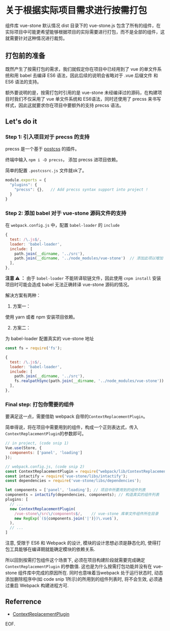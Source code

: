 # 关于根据实际项目需求进行按需打包

组件库 vue-stone 默认情况 dist 目录下的 vue-stone.js 包含了所有的组件，在实际项目中可能更希望能够根据项目的实际需要进行打包，而不是全部的组件，这就需要针对这种情况进行裁剪。

## 打包前的准备

既然产生了按需打包的需求，我们就假定你在项目中已经用到了 vue 的单文件系统和用 babel 去编译 ES6 语法，因此后续的说明会省略对于 .vue 后缀文件 和 ES6 语法的支持。

额外要说明的是，按需打包时引用的是 vue-stone 未经编译过的源码，在构建项目时我们不仅采用了 vue 单文件系统和 ES6语法，同时还使用了 precss 来书写样式，因此这就要求你在项目中要额外的支持 precss 语法。

## Let's do it

### Step 1: 引入项目对于 precss 的支持

precss 是一个基于 [postcss](https://github.com/postcss/postcss) 的插件。

终端中输入 `npm i -D precss`， 添加 precss 进项目依赖。

简单的配置 `.postcssrc.js` 文件就ok了。
```js
module.exports = {
  "plugins": {
    "precss": {},   // Add precss syntax support into project !
  }
}
```

### Step 2: 添加 babel 对于 vue-stone 源码文件的支持

在 `webpack.config.js` 中，配置 `babel-loader` 的 `include`

```js
{
  test: /\.js$/,
  loader: 'babel-loader',
  include: [
    path.join(__dirname, '../src'),
    path.join(__dirname, '../node_modules/vue-stone')  // 添加此项以增加 babel 对于 vue-stone 源码的编译
  ],
},
```

**注意 ⚠️ ：**  由于 `babel-loader` 不能转译软链文件，因此使用 `cnpm install` 安装项目时可能会造成 babel 无法正确转译 vue-stone 源码的情况。

解决方案有两种：

1. 方案一：

使用 yarn 或者 npm 安装项目依赖。

2. 方案二：

为 babel-loader 配置真实的 vue-stone 地址

```js
const fs = require('fs');

{
  test: /\.js$/,
  loader: 'babel-loader',
  include: [
    path.join(__dirname, '../src'),
    fs.realpathSync(path.join(__dirname, '../node_modules/vue-stone'))  // 获取真实的文件地址
  ],
},
```


### Final step: 打包你需要的组件

要满足这一点，需要借助 webpack 自带的`ContextReplacementPlugin`。

简单得说，将在项目中需要用到的组件，构成一个正则表达式，传入`ContextReplacementPlugin`的参数即可。

```javascript
// in project, (code snip 1)
Vue.use(Store, {
  components: ['panel', 'loading']
});
```

```js
// webpack.config.js, (code snip 2)
const ContextReplacementPlugin = require("webpack/lib/ContextReplacementPlugin");
const intactify = require('vue-stone/libs/intactify');
const dependencies = require('vue-stone/libs/dependencies');

let components = ['panel', 'loading']; // 项目中所要用到的组件列表
components = intactify(dependencies, components); // 构造真实的组件列表
plugins: [
  // ...
  new ContextReplacementPlugin(
    /vue-stone\/src\/components$/,    // vue-stone 库单文件组件所在目录
    new RegExp(`(${components.join('|')})\.vue$`),
  ),
  // ...
]
```

注意, 受限于 ES6 和 Webpack 的设计, 模块的设计思想必须是静态化的, 使得打包工具能够在编译期就能确定模块的依赖关系.

所以回到按需打包组件这个场景下, 必须在项目构建阶段就需要完成确定 `ContextReplacementPlugin` 的参数值. 这也是为什么按需打包功能并没有在 vue-stone 组件库中完成的原因所在. 同时也意味着当webpack 处于运行状态时, 动态添加删除程序中(如 code snip 1所示)的所用到的组件列表时, 将不会生效, 必须通过重启 Webpack 构建进程方可.

## Referrence

* [ContextReplacementPlugin](https://webpack.js.org/plugins/context-replacement-plugin/)

EOF.


